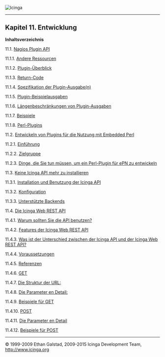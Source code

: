  ![Icinga](../images/logofullsize.png "Icinga") 

* * * * *

Kapitel 11. Entwicklung
-----------------------

**Inhaltsverzeichnis**

11.1. [Nagios Plugin API](pluginapi.md)

11.1.1. [Andere Ressourcen](pluginapi.md#otherresources)

11.1.2. [Plugin-Überblick](pluginapi.md#overview)

11.1.3. [Return-Code](pluginapi.md#returncode)

11.1.4. [Spezifikation der Plugin-Ausgabe(n)](pluginapi.md#outputspec)

11.1.5. [Plugin-Beispielausgaben](pluginapi.md#outputexamples)

11.1.6. [Längenbeschränkungen von
Plugin-Ausgaben](pluginapi.md#outputlengthrestrictions)

11.1.7. [Beispiele](pluginapi.md#examples)

11.1.8. [Perl-Plugins](pluginapi.md#perlplugins)

11.2. [Entwickeln von Plugins für die Nutzung mit Embedded
Perl](epnplugins.md)

11.2.1. [Einführung](epnplugins.md#introduction)

11.2.2. [Zielgruppe](epnplugins.md#targetaudience)

11.2.3. [Dinge, die Sie tun müssen, um ein Perl-Plugin für ePN zu
entwickeln](epnplugins.md#todo)

11.3. [Keine Icinga API mehr zu installieren](icinga-api.md)

11.3.1. [Installation und Benutzung der Icinga
API](icinga-api.md#idp16704272)

11.3.2. [Konfiguration](icinga-api.md#idp16734992)

11.3.3. [Unterstützte Backends](icinga-api.md#idp16737520)

11.4. [Die Icinga Web REST API](icinga-web-api.md)

11.4.1. [Warum sollten Sie die API benutzen?](icinga-web-api.md#why)

11.4.2. [Features der Icinga Web REST API](icinga-web-api.md#features)

11.4.3. [Was ist der Unterschied zwischen der Icinga API und der Icinga
Web REST API?](icinga-web-api.md#difference)

11.4.4. [Voraussetzungen](icinga-web-api.md#prerequisites)

11.4.5. [Referenzen](icinga-web-api.md#reference)

11.4.6. [GET](icinga-web-api.md#get)

11.4.7. [Die Struktur der URL:](icinga-web-api.md#geturlstructure)

11.4.8. [Die Parameter en Detail:](icinga-web-api.md#getparamdetails)

11.4.9. [Beispiele für GET](icinga-web-api.md#getexample)

11.4.10. [POST](icinga-web-api.md#post)

11.4.11. [Die Parameter en Detail](icinga-web-api.md#postparamdetail)

11.4.12. [Beispiele für POST](icinga-web-api.md#postexample)

* * * * *


© 1999-2009 Ethan Galstad, 2009-2015 Icinga Development Team,
http://www.icinga.org
